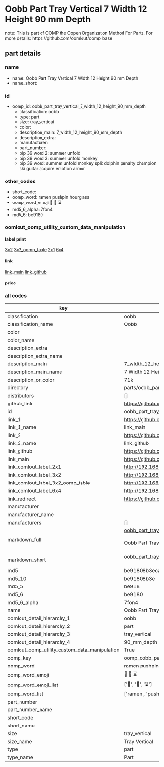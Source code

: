# Oobb Part Tray Vertical 7 Width 12 Height 90 mm Depth  

note: This is part of OOMP the Oopen Organization Method For Parts. For more details: https://github.com/oomlout/oomp_base

##  part details
  







### name
* name: Oobb Part Tray Vertical 7 Width 12 Height 90 mm Depth
* name_short: 
### id
* oomp_id: oobb_part_tray_vertical_7_width_12_height_90_mm_depth
  * classification: oobb
  * type: part
  * size: tray_vertical
  * color: 
  * description_main: 7_width_12_height_90_mm_depth
  * description_extra: 
  * manufacturer: 
  * part_number: 
  * bip 39 word 2: summer unfold
  * bip 39 word 3: summer unfold monkey
  * bip 39 word: summer unfold monkey split dolphin penalty champion ski guitar acquire emotion armor

### other_codes
* short_code: 
* oomp_word: ramen pushpin hourglass
* oomp_word_emoji :ramen: :pushpin: :hourglass:
* md5_6_alpha: 7fon4
* md5_6: be9180






### oomlout_oomp_utility_custom_data_manipulation
#### label print
[3x2](http://192.168.1.245:1112/?label=oomp%207fon4)
[3x2_oomp_table](http://192.168.1.108:1112/?label=oomp%207fon4)
[2x1](http://192.168.1.242:1112/?label=oomp%207fon4)
[6x4](http://192.168.1.55:1112/?label=oomp%207fon4)    

#### link

[link_main](https://github.com/oomlout/oomlout_oomp_version_1_messy/tree/main/parts/oobb_part_tray_vertical_7_width_12_height_90_mm_depth) [link_github](https://github.com/oomlout/oomlout_oomp_version_1_messy/tree/main/parts/oobb_part_tray_vertical_7_width_12_height_90_mm_depth)                             

#### price







### all codes 
| key | value |  
| --- | --- |  
| classification | oobb |  
| classification_name | Oobb |  
| color |  |  
| color_name |  |  
| description_extra |  |  
| description_extra_name |  |  
| description_main | 7_width_12_height_90_mm_depth |  
| description_main_name | 7 Width 12 Height 90 mm Depth |  
| description_or_color | 71k |  
| directory | parts/oobb_part_tray_vertical_7_width_12_height_90_mm_depth |  
| distributors | [] |  
| github_link | https://github.com/oomlout/oomlout_oomp_part_src/tree/main/parts/oobb_part_tray_vertical_7_width_12_height_90_mm_depth |  
| id | oobb_part_tray_vertical_7_width_12_height_90_mm_depth |  
| link_1 | https://github.com/oomlout/oomlout_oomp_version_1_messy/tree/main/parts/oobb_part_tray_vertical_7_width_12_height_90_mm_depth |  
| link_1_name | link_main |  
| link_2 | https://github.com/oomlout/oomlout_oomp_version_1_messy/tree/main/parts/oobb_part_tray_vertical_7_width_12_height_90_mm_depth |  
| link_2_name | link_github |  
| link_github | https://github.com/oomlout/oomlout_oomp_version_1_messy/tree/main/parts/oobb_part_tray_vertical_7_width_12_height_90_mm_depth |  
| link_main | https://github.com/oomlout/oomlout_oomp_version_1_messy/tree/main/parts/oobb_part_tray_vertical_7_width_12_height_90_mm_depth |  
| link_oomlout_label_2x1 | http://192.168.1.242:1112/?label=oomp%207fon4 |  
| link_oomlout_label_3x2 | http://192.168.1.245:1112/?label=oomp%207fon4 |  
| link_oomlout_label_3x2_oomp_table | http://192.168.1.108:1112/?label=oomp%207fon4 |  
| link_oomlout_label_6x4 | http://192.168.1.55:1112/?label=oomp%207fon4 |  
| link_redirect | https://github.com/oomlout/oomlout_oomp_version_1_messy/tree/main/parts/oobb_part_tray_vertical_7_width_12_height_90_mm_depth |  
| manufacturer |  |  
| manufacturer_name |  |  
| manufacturers | [] |  
| markdown_full | [oobb_part_tray_vertical_7_width_12_height_90_mm_depth](none)<br>[](none)<br>[Oobb Part Tray Vertical 7 Width 12 Height 90 Mm Depth](none)<br><br> |  
| markdown_short | [oobb_part_tray_vertical_7_width_12_height_90_mm_depth](none)<br><br> |  
| md5 | be91808b3eca44c28a206d231e7b4ec9 |  
| md5_10 | be91808b3e |  
| md5_5 | be918 |  
| md5_6 | be9180 |  
| md5_6_alpha | 7fon4 |  
| name | Oobb Part Tray Vertical 7 Width 12 Height 90 mm Depth |  
| oomlout_detail_hierarchy_1 | oobb |  
| oomlout_detail_hierarchy_2 | part |  
| oomlout_detail_hierarchy_3 | tray_vertical |  
| oomlout_detail_hierarchy_4 | 90_mm_depth |  
| oomlout_oomp_utility_custom_data_manipulation | True |  
| oomp_key | oomp_oobb_part_tray_vertical_7_width_12_height_90_mm_depth |  
| oomp_word | ramen pushpin hourglass |  
| oomp_word_emoji | :ramen: :pushpin: :hourglass: |  
| oomp_word_emoji_list | [':ramen:', ':pushpin:', ':hourglass:'] |  
| oomp_word_list | ['ramen', 'pushpin', 'hourglass'] |  
| part_number |  |  
| part_number_name |  |  
| short_code |  |  
| short_name |  |  
| size | tray_vertical |  
| size_name | Tray Vertical |  
| type | part |  
| type_name | Part |  
